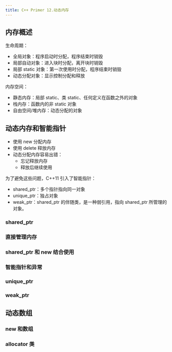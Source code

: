 ```yaml
---
title: C++ Primer 12.动态内存
---
```


## 内存概述

生命周期：

- 全局对象：程序启动时分配，程序结束时销毁
- 局部自动对象：进入块时分配，离开块时销毁
- 局部 static 对象：第一次使用时分配，程序结束时销毁
- 动态分配对象：显示控制分配和释放

内存空间：

- 静态内存：局部 static、类 static、任何定义在函数之外的对象
- 栈内存：函数内的非 static 对象
- 自由空间/堆内存：动态分配的对象

## 动态内存和智能指针

- 使用 new 分配内存
- 使用 delete 释放内存
- 动态分配内存容易出错：
  - 忘记释放内存
  - 释放后继续使用

为了避免这些问题，C++11 引入了智能指针：

- shared_ptr：多个指针指向同一对象
- unique_ptr：独占对象
- weak_ptr：shared_ptr 的伴随类，是一种弱引用，指向 shared_ptr 所管理的对象。

### shared_ptr

### 直接管理内存

### shared_ptr 和 new 结合使用

### 智能指针和异常

### unique_ptr

### weak_ptr

## 动态数组

### new 和数组

### allocator 类

